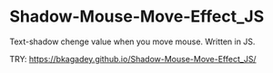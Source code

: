 # Shadow-Mouse-Move-Effect_JS

Text-shadow chenge value when you move mouse.
Written in JS.

TRY: https://bkagadey.github.io/Shadow-Mouse-Move-Effect_JS/
